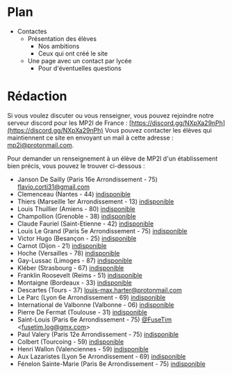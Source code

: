 # Plan
- Contactes
	- Présentation des élèves
		- Nos ambitions
		- Ceux qui ont créé le site
	- Une page avec un contact par lycée
		- Pour d'éventuelles questions

# Rédaction
Si vous voulez discuter ou vous renseigner, vous pouvez rejoindre notre serveur discord pour les MP2I de France : [https://discord.gg/NXpXa29nPh](https://discord.gg/NXpXa29nPh)
Vous pouvez contacter les élèves qui maintiennent ce site en envoyant un mail à cette adresse : [mp2i@protonmail.com](mailto:email@mp2i@protonmail.com).

Pour demander un renseignement à un élève de MP2I d'un établissement bien précis, vous pouvez le trouver ci-dessous :

-  Janson De Sailly (Paris 16e Arrondissement - 75) [flavio.corti31@gmail.com](mailto:flavio.corti31@gmail.com)
-  Clemenceau (Nantes - 44) [indisponible](mailto:)
-  Thiers (Marseille 1er Arrondissement - 13) [indisponible](mailto:)
-  Louis Thuillier (Amiens - 80) [indisponible](mailto:)
-  Champollion (Grenoble - 38) [indisponible](mailto:)
-  Claude Fauriel (Saint-Etienne - 42) [indisponible](mailto:)
-  Louis Le Grand (Paris 5e Arrondissement - 75) [indisponible](mailto:)
-  Victor Hugo (Besançon - 25) [indisponible](mailto:)
-  Carnot (Dijon - 21) [indisponible](mailto:)
-  Hoche (Versailles - 78) [indisponible](mailto:)
-  Gay-Lussac (Limoges - 87) [indisponible](mailto:)
-  Kléber (Strasbourg - 67) [indisponible](mailto:)
-  Franklin Roosevelt (Reims - 51) [indisponible](mailto:)
-  Montaigne (Bordeaux - 33) [indisponible](mailto:)
-  Descartes (Tours - 37) [louis-max.harter@protonmail.com](mailto:louis-max.harter@protonmail.com)
-  Le Parc (Lyon 6e Arrondissement - 69) [indisponible](mailto:)
-  International de Valbonne (Valbonne - 06) [indisponible](mailto:)
-  Pierre De Fermat (Toulouse - 31) [indisponible](mailto:)
-  Saint-Louis (Paris 6e Arrondissement - 75) [@FuseTim](https://github.com/fusetim) <[fusetim.log@gmx.com](mailto:fusetim.log@gmx.com)>
-  Paul Valery (Paris 12e Arrondissement - 75) [indisponible](mailto:)
-  Colbert (Tourcoing - 59) [indisponible](mailto:)
-  Henri Wallon (Valenciennes - 59) [indisponible](mailto:)
-  Aux Lazaristes (Lyon 5e Arrondissement - 69) [indisponible](mailto:)
-  Fénelon Sainte-Marie (Paris 8e Arrondissement - 75) [indisponible](mailto:)
